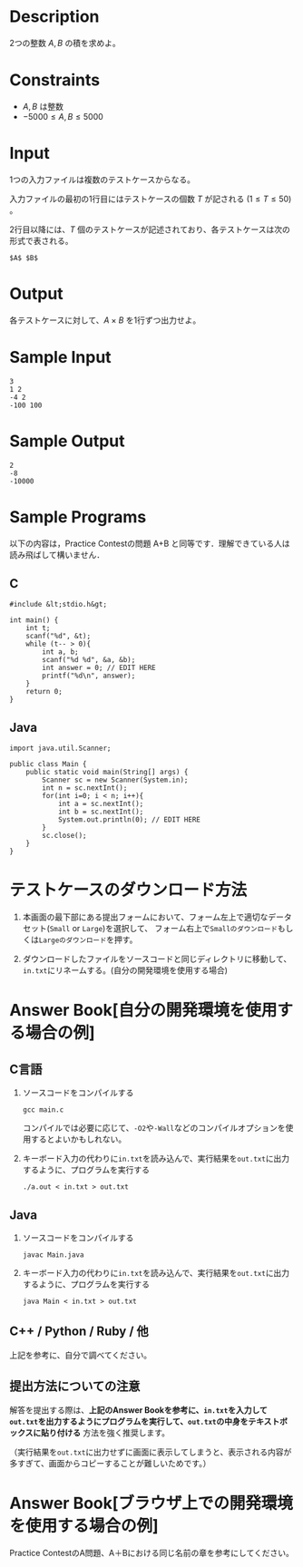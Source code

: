 # Description

2つの整数 $A, B$ の積を求めよ。

# Constraints

* $A, B$ は整数
* $-5000 \leq A, B \leq 5000$

# Input
1つの入力ファイルは複数のテストケースからなる。

入力ファイルの最初の1行目にはテストケースの個数 $T$ が記される $(1 \leq T \leq 50)$ 。

2行目以降には、$T$ 個のテストケースが記述されており、各テストケースは次の形式で表される。

```
$A$ $B$
```

# Output
各テストケースに対して、$A \times B$ を1行ずつ出力せよ。

# Sample Input
```
3
1 2
-4 2
-100 100
```

# Sample Output
```
2
-8
-10000
```

# Sample Programs

以下の内容は，Practice Contestの問題 A+B と同等です．理解できている人は読み飛ばして構いません．

## C

```
#include &lt;stdio.h&gt;

int main() {
    int t;
    scanf("%d", &t);
    while (t-- > 0){
        int a, b;
        scanf("%d %d", &a, &b);
        int answer = 0; // EDIT HERE
        printf("%d\n", answer);
    }
    return 0;
}
```

## Java

```
import java.util.Scanner;

public class Main {
    public static void main(String[] args) {
        Scanner sc = new Scanner(System.in);
        int n = sc.nextInt();
        for(int i=0; i < n; i++){
            int a = sc.nextInt();
            int b = sc.nextInt();
            System.out.println(0); // EDIT HERE
        }
        sc.close();
    }
}
```

# テストケースのダウンロード方法

1. 本画面の最下部にある提出フォームにおいて、フォーム左上で適切なデータセット(`Small` or `Large`)を選択して、
フォーム右上で`Smallのダウンロード`もしくは`Largeのダウンロード`を押す。

1. ダウンロードしたファイルをソースコードと同じディレクトリに移動して、`in.txt`にリネームする。(自分の開発環境を使用する場合)

# Answer Book[自分の開発環境を使用する場合の例]

## C言語

1. ソースコードをコンパイルする
    
    ```
    gcc main.c
    ```

    コンパイルでは必要に応じて、``-O2``や``-Wall``などのコンパイルオプションを使用するとよいかもしれない。

1. キーボード入力の代わりに`in.txt`を読み込んで、実行結果を`out.txt`に出力するように、プログラムを実行する

    ```
    ./a.out < in.txt > out.txt
    ```

## Java

1. ソースコードをコンパイルする

    ```
    javac Main.java
    ```

1. キーボード入力の代わりに`in.txt`を読み込んで、実行結果を`out.txt`に出力するように、プログラムを実行する
    
    ```
    java Main < in.txt > out.txt
    ```

## C++ / Python / Ruby / 他

上記を参考に、自分で調べてください。

## 提出方法についての注意

解答を提出する際は、**上記のAnswer Bookを参考に、`in.txt`を入力して`out.txt`を出力するようにプログラムを実行して、`out.txt`の中身をテキストボックスに貼り付ける** 方法を強く推奨します。

（実行結果を`out.txt`に出力せずに画面に表示してしまうと、表示される内容が多すぎて、画面からコピーすることが難しいためです。）

# Answer Book[ブラウザ上での開発環境を使用する場合の例]
Practice ContestのA問題、A＋Bにおける同じ名前の章を参考にしてください。
